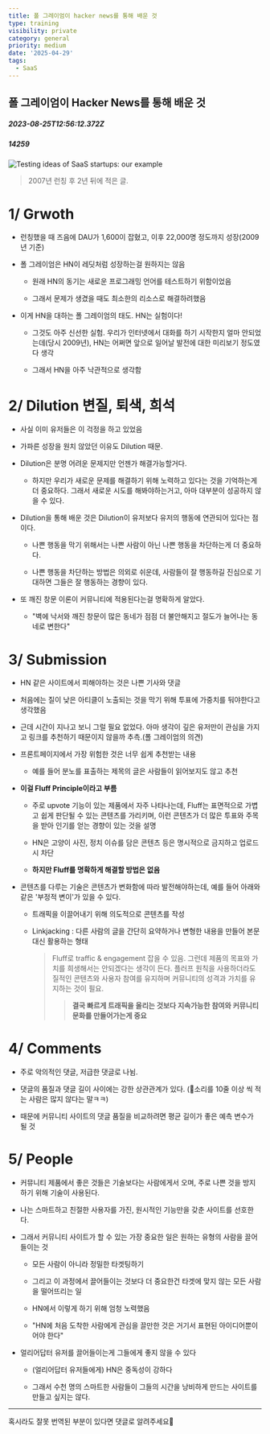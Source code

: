 ```yaml
---
title: 폴 그레이엄이 hacker news를 통해 배운 것
type: training
visibility: private
category: general
priority: medium
date: '2025-04-29'
tags:
  - SaaS
---
```

## 폴 그레이엄이 Hacker News를 통해 배운 것
##### 2023-08-25T12:56:12.372Z
##### 14259

<img src="https://uploads-ssl.webflow.com/5e5e26b57a149fc28773c703/5eaf3dc2f728bb4e333a1546_hacker-news-logo.jpeg" alt="Testing ideas of SaaS startups: our example"><blockquote class="block px-4 p-1 my-2 m-0 border-l-2 bg-stone-100 border-stone-300 leading-5 rounded-r-md dark:bg-stone-700" spellcheck="false"><p class="leading-6 my-2 dark:text-[#eaeaec]">2007년 런칭 후 2년 뒤에 적은 글.</p><div class="bookmark" data="{&quot;metadata&quot;:{&quot;title&quot;:&quot;What I've Learned from Hacker News&quot;,&quot;url&quot;:&quot;http://paulgraham.com/hackernews.html&quot;,&quot;provider&quot;:&quot;paulgraham&quot;,&quot;icon&quot;:&quot;https://ycombinator.com/arc/arc.png&quot;}}"></div></blockquote><h1 class="font-medium leading-8 my-4 dark:text-white dark:text-[#eaeaec]">1/ Grwoth</h1><ul class="list-disc list-outside leading-loose my-3 pl-5 dark:text-[#eaeaec]"><li class="leading-normal m-0 p-0 dark:text-[#eaeaec]"><p class="leading-6 my-2 dark:text-[#eaeaec]">런칭했을 때 즈음에 DAU가 1,600이 잡혔고, 이후 22,000명 정도까지 성장(2009년 기준)</p></li><li class="leading-normal m-0 p-0 dark:text-[#eaeaec]"><p class="leading-6 my-2 dark:text-[#eaeaec]">폴 그레이엄은 HN이 레딧처럼 성장하는걸 원하지는 않음</p><ul class="list-disc list-outside leading-loose my-3 pl-5 dark:text-[#eaeaec]"><li class="leading-normal m-0 p-0 dark:text-[#eaeaec]"><p class="leading-6 my-2 dark:text-[#eaeaec]">원래 HN의 동기는 새로운 프로그래밍 언어를 테스트하기 위함이었음</p></li><li class="leading-normal m-0 p-0 dark:text-[#eaeaec]"><p class="leading-6 my-2 dark:text-[#eaeaec]">그래서 문제가 생겼을 때도 최소한의 리소스로 해결하려했음</p></li></ul></li><li class="leading-normal m-0 p-0 dark:text-[#eaeaec]"><p class="leading-6 my-2 dark:text-[#eaeaec]">이게 HN을 대하는 폴 그레이엄의 태도. HN는 실험이다!</p><ul class="list-disc list-outside leading-loose my-3 pl-5 dark:text-[#eaeaec]"><li class="leading-normal m-0 p-0 dark:text-[#eaeaec]"><p class="leading-6 my-2 dark:text-[#eaeaec]">그것도 아주 신선한 실험. 우리가 인터넷에서 대화를 하기 시작한지 얼마 안되었는데(당시 2009년), HN는 어쩌면 앞으로 일어날 발전에 대한 미리보기 정도였다 생각</p></li><li class="leading-normal m-0 p-0 dark:text-[#eaeaec]"><p class="leading-6 my-2 dark:text-[#eaeaec]">그래서 HN을 아주 낙관적으로 생각함</p></li></ul></li></ul><p class="leading-6 my-2 dark:text-[#eaeaec]"></p><h1 class="font-medium leading-8 my-4 dark:text-white dark:text-[#eaeaec]">2/ Dilution 변질, 퇴색, 희석</h1><ul class="list-disc list-outside leading-loose my-3 pl-5 dark:text-[#eaeaec]"><li class="leading-normal m-0 p-0 dark:text-[#eaeaec]"><p class="leading-6 my-2 dark:text-[#eaeaec]">사실 이미 유저들은 이 걱정을 하고 있었음</p></li><li class="leading-normal m-0 p-0 dark:text-[#eaeaec]"><p class="leading-6 my-2 dark:text-[#eaeaec]">가파른 성장을 원치 않았던 이유도 Dilution 때문.</p></li><li class="leading-normal m-0 p-0 dark:text-[#eaeaec]"><p class="leading-6 my-2 dark:text-[#eaeaec]">Dilution은 분명 어려운 문제지만 언젠가 해결가능할거다.</p><ul class="list-disc list-outside leading-loose my-3 pl-5 dark:text-[#eaeaec]"><li class="leading-normal m-0 p-0 dark:text-[#eaeaec]"><p class="leading-6 my-2 dark:text-[#eaeaec]">하지만 우리가 새로운 문제를 해결하기 위해 노력하고 있다는 것을 기억하는게 더 중요하다. 그래서 새로운 시도를 해봐야하는거고, 아마 대부분이 성공하지 않을 수 있다.</p></li></ul></li><li class="leading-normal m-0 p-0 dark:text-[#eaeaec]"><p class="leading-6 my-2 dark:text-[#eaeaec]">Dilution을 통해 배운 것은 Dilution이 유저보다 유저의 행동에 연관되어 있다는 점이다.</p><ul class="list-disc list-outside leading-loose my-3 pl-5 dark:text-[#eaeaec]"><li class="leading-normal m-0 p-0 dark:text-[#eaeaec]"><p class="leading-6 my-2 dark:text-[#eaeaec]">나쁜 행동을 막기 위해서는 나쁜 사람이 아닌 나쁜 행동을 차단하는게 더 중요하다.</p></li><li class="leading-normal m-0 p-0 dark:text-[#eaeaec]"><p class="leading-6 my-2 dark:text-[#eaeaec]">나쁜 행동을 차단하는 방법은 의외로 쉬운데, 사람들이 잘 행동하길 진심으로 기대하면 그들은 잘 행동하는 경향이 있다.</p></li></ul></li><li class="leading-normal m-0 p-0 dark:text-[#eaeaec]"><p class="leading-6 my-2 dark:text-[#eaeaec]">또 깨진 창문 이론이 커뮤니티에 적용된다는걸 명확하게 알았다.</p><ul class="list-disc list-outside leading-loose my-3 pl-5 dark:text-[#eaeaec]"><li class="leading-normal m-0 p-0 dark:text-[#eaeaec]"><p class="leading-6 my-2 dark:text-[#eaeaec]">"벽에 낙서와 깨진 창문이 많은 동네가 점점 더 불안해지고 절도가 늘어나는 동네로 변한다"</p></li></ul></li></ul><p class="leading-6 my-2 dark:text-[#eaeaec]"></p><h1 class="font-medium leading-8 my-4 dark:text-white dark:text-[#eaeaec]">3/ Submission</h1><ul class="list-disc list-outside leading-loose my-3 pl-5 dark:text-[#eaeaec]"><li class="leading-normal m-0 p-0 dark:text-[#eaeaec]"><p class="leading-6 my-2 dark:text-[#eaeaec]">HN 같은 사이트에서 피해야하는 것은 나쁜 기사와 댓글</p></li><li class="leading-normal m-0 p-0 dark:text-[#eaeaec]"><p class="leading-6 my-2 dark:text-[#eaeaec]">처음에는 질이 낮은 아티클이 노출되는 것을 막기 위해 투표에 가중치를 둬야한다고 생각했음</p></li><li class="leading-normal m-0 p-0 dark:text-[#eaeaec]"><p class="leading-6 my-2 dark:text-[#eaeaec]">근데 시간이 지나고 보니 그럴 필요 없었다. 아마 생각이 깊은 유저만이 관심을 가지고 링크를 추천하기 때문이지 않을까 추측.(폴 그레이엄의 의견)</p></li><li class="leading-normal m-0 p-0 dark:text-[#eaeaec]"><p class="leading-6 my-2 dark:text-[#eaeaec]">프론트페이지에서 가장 위험한 것은 너무 쉽게 추천받는 내용</p><ul class="list-disc list-outside leading-loose my-3 pl-5 dark:text-[#eaeaec]"><li class="leading-normal m-0 p-0 dark:text-[#eaeaec]"><p class="leading-6 my-2 dark:text-[#eaeaec]">예를 들어 분노를 표출하는 제목의 글은 사람들이 읽어보지도 않고 추천</p></li></ul></li><li class="leading-normal m-0 p-0 dark:text-[#eaeaec]"><p class="leading-6 my-2 dark:text-[#eaeaec]"><strong>이걸 Fluff Principle이라고 부름</strong></p><ul class="list-disc list-outside leading-loose my-3 pl-5 dark:text-[#eaeaec]"><li class="leading-normal m-0 p-0 dark:text-[#eaeaec]"><p class="leading-6 my-2 dark:text-[#eaeaec]">주로 upvote 기능이 있는 제품에서 자주 나타나는데, Fluff는 표면적으로 가볍고 쉽게 판단될 수 있는 콘텐츠를 가리키며, 이런 콘텐츠가 더 많은 투표와 주목을 받아 인기를 얻는 경향이 있는 것을 설명</p></li><li class="leading-normal m-0 p-0 dark:text-[#eaeaec]"><p class="leading-6 my-2 dark:text-[#eaeaec]">HN은 고양이 사진, 정치 이슈를 담은 콘텐츠 등은 명시적으로 금지하고 업로드 시 차단</p></li><li class="leading-normal m-0 p-0 dark:text-[#eaeaec]"><p class="leading-6 my-2 dark:text-[#eaeaec]"><strong>하지만 Fluff를 명확하게 해결할 방법은 없음</strong></p></li></ul></li><li class="leading-normal m-0 p-0 dark:text-[#eaeaec]"><p class="leading-6 my-2 dark:text-[#eaeaec]">콘텐츠를 다루는 기술은 콘텐츠가 변화함에 따라 발전해야하는데, 예를 들어 아래와 같은 '부정적 변이'가 있을 수 있다.</p><ul class="list-disc list-outside leading-loose my-3 pl-5 dark:text-[#eaeaec]"><li class="leading-normal m-0 p-0 dark:text-[#eaeaec]"><p class="leading-6 my-2 dark:text-[#eaeaec]">트래픽을 이끌어내기 위해 의도적으로 콘텐츠를 작성</p></li><li class="leading-normal m-0 p-0 dark:text-[#eaeaec]"><p class="leading-6 my-2 dark:text-[#eaeaec]">Linkjacking : 다른 사람의 글을 간단히 요약하거나 변형한 내용을 만들어 본문 대신 활용하는 형태</p><blockquote class="block px-4 p-1 my-2 m-0 border-l-2 bg-stone-100 border-stone-300 leading-5 rounded-r-md dark:bg-stone-700" spellcheck="false"><p class="leading-6 my-2 dark:text-[#eaeaec]">Fluff로 traffic &amp; engagement 잡을 수 있음. 그런데 제품의 목표와 가치를 희생해서는 안되겠다는 생각이 든다. 플러프 원칙을 사용하더라도 질적인 콘텐츠와 사용자 참여를 유지하며 커뮤니티의 성격과 가치를 유지하는 것이 필요.</p><blockquote class="block px-4 p-1 my-2 m-0 border-l-2 bg-stone-100 border-stone-300 leading-5 rounded-r-md dark:bg-stone-700" spellcheck="false"><p class="leading-6 my-2 dark:text-[#eaeaec]"><strong>결국 빠르게 트래픽을 올리는 것보다 지속가능한 참여와 커뮤니티 문화를 만들어가는게 중요</strong></p></blockquote></blockquote></li></ul></li></ul><p class="leading-6 my-2 dark:text-[#eaeaec]"></p><h1 class="font-medium leading-8 my-4 dark:text-white dark:text-[#eaeaec]">4/ Comments</h1><ul class="list-disc list-outside leading-loose my-3 pl-5 dark:text-[#eaeaec]"><li class="leading-normal m-0 p-0 dark:text-[#eaeaec]"><p class="leading-6 my-2 dark:text-[#eaeaec]">주로 악의적인 댓글, 저급한 댓글로 나뉨.</p></li><li class="leading-normal m-0 p-0 dark:text-[#eaeaec]"><p class="leading-6 my-2 dark:text-[#eaeaec]">댓글의 품질과 댓글 길이 사이에는 강한 상관관계가 있다. (🐶소리를 10줄 이상 씩 적는 사람은 많지 않다는 말ㅋㅋ)</p></li><li class="leading-normal m-0 p-0 dark:text-[#eaeaec]"><p class="leading-6 my-2 dark:text-[#eaeaec]">때문에 커뮤니티 사이트의 댓글 품질을 비교하려면 평균 길이가 좋은 예측 변수가 될 것</p></li></ul><p class="leading-6 my-2 dark:text-[#eaeaec]"></p><h1 class="font-medium leading-8 my-4 dark:text-white dark:text-[#eaeaec]">5/ People</h1><ul class="list-disc list-outside leading-loose my-3 pl-5 dark:text-[#eaeaec]"><li class="leading-normal m-0 p-0 dark:text-[#eaeaec]"><p class="leading-6 my-2 dark:text-[#eaeaec]">커뮤니티 제품에서 좋은 것들은 기술보다는 사람에게서 오며, 주로 나쁜 것을 방지하기 위해 기술이 사용된다.</p></li><li class="leading-normal m-0 p-0 dark:text-[#eaeaec]"><p class="leading-6 my-2 dark:text-[#eaeaec]">나는 스마트하고 친절한 사용자를 가진, 원시적인 기능만을 갖춘 사이트를 선호한다.</p></li><li class="leading-normal m-0 p-0 dark:text-[#eaeaec]"><p class="leading-6 my-2 dark:text-[#eaeaec]">그래서 커뮤니티 사이트가 할 수 있는 가장 중요한 일은 원하는 유형의 사람을 끌어들이는 것</p><ul class="list-disc list-outside leading-loose my-3 pl-5 dark:text-[#eaeaec]"><li class="leading-normal m-0 p-0 dark:text-[#eaeaec]"><p class="leading-6 my-2 dark:text-[#eaeaec]">모든 사람이 아니라 정밀한 타겟팅하기</p></li><li class="leading-normal m-0 p-0 dark:text-[#eaeaec]"><p class="leading-6 my-2 dark:text-[#eaeaec]">그리고 이 과정에서 끌어들이는 것보다 더 중요한건 타겟에 맞지 않는 모든 사람을 떨어뜨리는 일</p></li><li class="leading-normal m-0 p-0 dark:text-[#eaeaec]"><p class="leading-6 my-2 dark:text-[#eaeaec]">HN에서 이렇게 하기 위해 엄청 노력했음</p></li><li class="leading-normal m-0 p-0 dark:text-[#eaeaec]"><p class="leading-6 my-2 dark:text-[#eaeaec]">"HN에 처음 도착한 사람에게 관심을 끌만한 것은 거기서 표현된 아이디어뿐이어야 한다"</p></li></ul></li><li class="leading-normal m-0 p-0 dark:text-[#eaeaec]"><p class="leading-6 my-2 dark:text-[#eaeaec]">얼리어답터 유저를 끌어들이는게 그들에게 좋지 않을 수 있다</p><ul class="list-disc list-outside leading-loose my-3 pl-5 dark:text-[#eaeaec]"><li class="leading-normal m-0 p-0 dark:text-[#eaeaec]"><p class="leading-6 my-2 dark:text-[#eaeaec]">(얼리어답터 유저들에게) HN은 중독성이 강하다</p></li><li class="leading-normal m-0 p-0 dark:text-[#eaeaec]"><p class="leading-6 my-2 dark:text-[#eaeaec]">그래서 수천 명의 스마트한 사람들이 그들의 시간을 낭비하게 만드는 사이트를 만들고 싶지는 않다.</p></li></ul></li></ul><hr class="my-4 border-none bg-gray-300 h-[1px]"><p class="leading-6 my-2 dark:text-[#eaeaec]">혹시라도 잘못 번역된 부분이 있다면 댓글로 알려주세요👀</p><div class="bookmark" data="{&quot;metadata&quot;:{&quot;title&quot;:&quot;What I've Learned from Hacker News&quot;,&quot;url&quot;:&quot;http://paulgraham.com/hackernews.html&quot;,&quot;provider&quot;:&quot;paulgraham&quot;,&quot;icon&quot;:&quot;https://ycombinator.com/arc/arc.png&quot;}}"></div>
